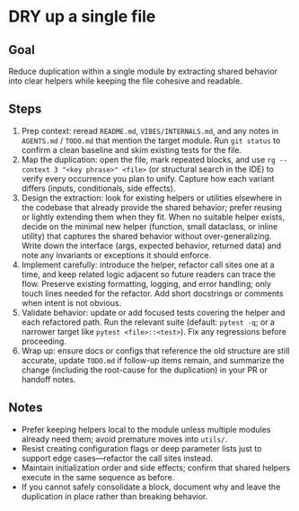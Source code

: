 # DRY up a single file

## Goal
Reduce duplication within a single module by extracting shared behavior into clear helpers while keeping the file cohesive and readable.

## Steps
1. Prep context: reread `README.md`, `VIBES/INTERNALS.md`, and any notes in `AGENTS.md` / `TODO.md` that mention the target module. Run `git status` to confirm a clean baseline and skim existing tests for the file.
2. Map the duplication: open the file, mark repeated blocks, and use `rg --context 3 "<key phrase>" <file>` (or structural search in the IDE) to verify every occurrence you plan to unify. Capture how each variant differs (inputs, conditionals, side effects).
3. Design the extraction: look for existing helpers or utilities elsewhere in the codebase that already provide the shared behavior; prefer reusing or lightly extending them when they fit. When no suitable helper exists, decide on the minimal new helper (function, small dataclass, or inline utility) that captures the shared behavior without over-generalizing. Write down the interface (args, expected behavior, returned data) and note any invariants or exceptions it should enforce.
4. Implement carefully: introduce the helper, refactor call sites one at a time, and keep related logic adjacent so future readers can trace the flow. Preserve existing formatting, logging, and error handling; only touch lines needed for the refactor. Add short docstrings or comments when intent is not obvious.
5. Validate behavior: update or add focused tests covering the helper and each refactored path. Run the relevant suite (default: `pytest -q`; or a narrower target like `pytest <file>::<test>`). Fix any regressions before proceeding.
6. Wrap up: ensure docs or configs that reference the old structure are still accurate, update `TODO.md` if follow-up items remain, and summarize the change (including the root-cause for the duplication) in your PR or handoff notes.

## Notes
- Prefer keeping helpers local to the module unless multiple modules already need them; avoid premature moves into `utils/`.
- Resist creating configuration flags or deep parameter lists just to support edge cases—refactor the call sites instead.
- Maintain initialization order and side effects; confirm that shared helpers execute in the same sequence as before.
- If you cannot safely consolidate a block, document why and leave the duplication in place rather than breaking behavior.
